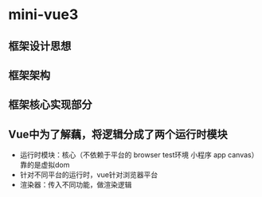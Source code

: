 # mini-vue3

## 框架设计思想

## 框架架构

## 框架核心实现部分

## Vue中为了解藕，将逻辑分成了两个运行时模块
- 运行时模块：核心（不依赖于平台的 browser test环境 小程序 app canvas）靠的是虚拟dom
- 针对不同平台的运行时，vue针对浏览器平台
- 渲染器：传入不同功能，做渲染逻辑